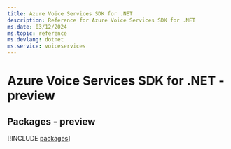 ```yaml
---
title: Azure Voice Services SDK for .NET
description: Reference for Azure Voice Services SDK for .NET
ms.date: 03/12/2024
ms.topic: reference
ms.devlang: dotnet
ms.service: voiceservices
---
```

# Azure Voice Services SDK for .NET - preview
## Packages - preview
[!INCLUDE [packages](voice-services-index.md)]